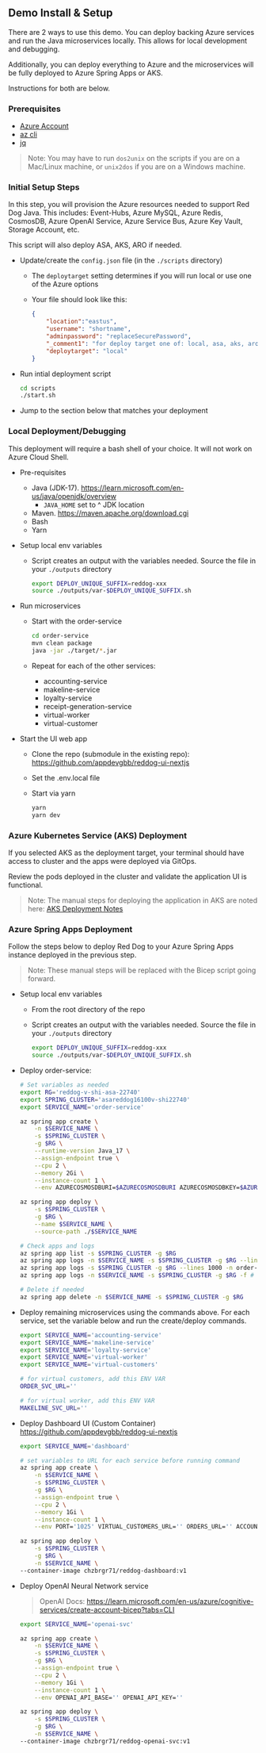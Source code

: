 ## Demo Install & Setup

There are 2 ways to use this demo. You can deploy backing Azure services and run the Java microservices locally. This allows for local development and debugging. 

Additionally, you can deploy everything to Azure and the microservices will be fully deployed to Azure Spring Apps or AKS.

Instructions for both are below.

### Prerequisites

* [Azure Account](https://azure.microsoft.com/en-us/free/)
* [az cli](https://docs.microsoft.com/en-us/cli/azure/install-azure-cli)
* [jq](https://stedolan.github.io/jq/download/)
> Note: You may have to run `dos2unix` on the scripts if you are on a Mac/Linux machine, or `unix2dos` if you are on a Windows machine.

### Initial Setup Steps

In this step, you will provision the Azure resources needed to support Red Dog Java. This includes: Event-Hubs, Azure MySQL, Azure Redis, CosmosDB, Azure OpenAI Service, Azure Service Bus, Azure Key Vault, Storage Account, etc.

This script will also deploy ASA, AKS, ARO if needed.

* Update/create the `config.json` file (in the `./scripts` directory)
    * The `deploytarget` setting determines if you will run local or use one of the Azure options
    * Your file should look like this: 

        ```json
        {
            "location":"eastus",
            "username": "shortname",
            "adminpassword": "replaceSecurePassword",
            "_comment1": "for deploy target one of: local, asa, aks, aro",
            "deploytarget": "local"
        }
        ```
* Run intial deployment script

    ```bash
    cd scripts
    ./start.sh
    ```

* Jump to the section below that matches your deployment


### Local Deployment/Debugging

This deployment will require a bash shell of your choice. It will not work on Azure Cloud Shell.

* Pre-requisites
    * Java (JDK-17). https://learn.microsoft.com/en-us/java/openjdk/overview
        * `JAVA_HOME` set to ^ JDK location
    * Maven. https://maven.apache.org/download.cgi
    * Bash
    * Yarn

* Setup local env variables 
    * Script creates an output with the variables needed. Source the file in your `./outputs` directory

        ```bash
        export DEPLOY_UNIQUE_SUFFIX=reddog-xxx
        source ./outputs/var-$DEPLOY_UNIQUE_SUFFIX.sh
        ```

* Run microservices 
    * Start with the order-service

        ```bash
        cd order-service
        mvn clean package
        java -jar ./target/*.jar
        ```

    * Repeat for each of the other services:
        * accounting-service
        * makeline-service
        * loyalty-service
        * receipt-generation-service
        * virtual-worker
        * virtual-customer

* Start the UI web app
    * Clone the repo (submodule in the existing repo): https://github.com/appdevgbb/reddog-ui-nextjs
    * Set the .env.local file
    * Start via yarn

        ```bash
        yarn
        yarn dev
        ```

### Azure Kubernetes Service (AKS) Deployment

If you selected AKS as the deployment target, your terminal should have access to cluster and the apps were deployed via GitOps. 

Review the pods deployed in the cluster and validate the application UI is functional. 

> Note: The manual steps for deploying the application in AKS are noted here: [AKS Deployment Notes](/docs/aks-deploy.md)



### Azure Spring Apps Deployment

Follow the steps below to deploy Red Dog to your Azure Spring Apps instance deployed in the previous step. 

> Note: These manual steps will be replaced with the Bicep script going forward.

* Setup local env variables 
    * From the root directory of the repo 
    * Script creates an output with the variables needed. Source the file in your `./outputs` directory

        ```bash
        export DEPLOY_UNIQUE_SUFFIX=reddog-xxx
        source ./outputs/var-$DEPLOY_UNIQUE_SUFFIX.sh
        ```

* Deploy order-service:

    ```bash
    # Set variables as needed
    export RG='reddog-v-shi-asa-22740'
    export SPRING_CLUSTER='asareddog16100v-shi22740'
    export SERVICE_NAME='order-service'

    az spring app create \
        -n $SERVICE_NAME \
        -s $SPRING_CLUSTER \
        -g $RG \
        --runtime-version Java_17 \
        --assign-endpoint true \
        --cpu 2 \
        --memory 2Gi \
        --instance-count 1 \
        --env AZURECOSMOSDBURI=$AZURECOSMOSDBURI AZURECOSMOSDBKEY=$AZURECOSMOSDBKEY AZURECOSMOSDBDATABASENAME='reddog' KAFKASASLJAASCONFIG="$KAFKASASLJAASCONFIG" KAFKABOOTSTRAPSERVERS=$KAFKABOOTSTRAPSERVERS KAFKASECURITYPROTOCOL='SASL_SSL' KAFKASASLMECHANISM='PLAIN' KAFKATOPICNAME='reddog' MYSQLURL=$MYSQLURL MYSQLUSER='reddog' MYSQLPASSWORD=$MYSQLPASSWORD AZUREREDISHOST=$AZUREREDISHOST AZUREREDISPORT='6380' AZUREREDISACCESSKEY=$AZUREREDISACCESSKEY AZURESTORAGEACCOUNTNAME=$AZURESTORAGEACCOUNTNAME AZURESTORAGEACCOUNTKEY=$AZURESTORAGEACCOUNTKEY AZURESTORAGEENDPOINT=$AZURESTORAGEENDPOINT KAFKATOPICGROUP=$SERVICE_NAME KAFKACONSUMERGROUPID=$SERVICE_NAME KAFKACOMPLETEDORDERSTOPIC='make-line-completed' SERVICEBUSCONNECTIONSTRING=$SERVICEBUSCONNECTIONSTRING

    az spring app deploy \
        -s $SPRING_CLUSTER \
        -g $RG \
        --name $SERVICE_NAME \
        --source-path ./$SERVICE_NAME

    # Check apps and logs
    az spring app list -s $SPRING_CLUSTER -g $RG
    az spring app logs -n $SERVICE_NAME -s $SPRING_CLUSTER -g $RG --lines 1000
    az spring app logs -s $SPRING_CLUSTER -g $RG --lines 1000 -n order-service
    az spring app logs -n $SERVICE_NAME -s $SPRING_CLUSTER -g $RG -f # tail logs live

    # Delete if needed
    az spring app delete -n $SERVICE_NAME -s $SPRING_CLUSTER -g $RG
    ```

* Deploy remaining microservices using the commands above. For each service, set the variable below and run the create/deploy commands.

    ```bash
    export SERVICE_NAME='accounting-service'
    export SERVICE_NAME='makeline-service'
    export SERVICE_NAME='loyalty-service'
    export SERVICE_NAME='virtual-worker'
    export SERVICE_NAME='virtual-customers'

    # for virtual customers, add this ENV VAR
    ORDER_SVC_URL=''

    # for virtual worker, add this ENV VAR 
    MAKELINE_SVC_URL=''
    ```

* Deploy Dashboard UI (Custom Container) https://github.com/appdevgbb/reddog-ui-nextjs

    ```bash
    export SERVICE_NAME='dashboard'

    # set variables to URL for each service before running command
    az spring app create \
        -n $SERVICE_NAME \
        -s $SPRING_CLUSTER \
        -g $RG \
        --assign-endpoint true \
        --cpu 2 \
        --memory 1Gi \
        --instance-count 1 \
        --env PORT='1025' VIRTUAL_CUSTOMERS_URL='' ORDERS_URL='' ACCOUNTING_URL='' OPENAI_URL='' WORKER_URL=''

    az spring app deploy \
        -s $SPRING_CLUSTER \
        -g $RG \
        -n $SERVICE_NAME \
    --container-image chzbrgr71/reddog-dashboard:v1
    ```

* Deploy OpenAI Neural Network service
    > OpenAI Docs: https://learn.microsoft.com/en-us/azure/cognitive-services/create-account-bicep?tabs=CLI 

    ```bash
    export SERVICE_NAME='openai-svc'

    az spring app create \
        -n $SERVICE_NAME \
        -s $SPRING_CLUSTER \
        -g $RG \
        --assign-endpoint true \
        --cpu 2 \
        --memory 1Gi \
        --instance-count 1 \
        --env OPENAI_API_BASE='' OPENAI_API_KEY=''

    az spring app deploy \
        -s $SPRING_CLUSTER \
        -g $RG \
        -n $SERVICE_NAME \
    --container-image chzbrgr71/reddog-openai-svc:v1

    ```

